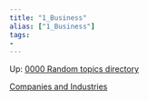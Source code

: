 ```yaml
---
title: "1_Business"
alias: ["1_Business"]
tags:
- 
---
```


Up: [0000 Random topics directory](notes/0000%20Random%20topics%20directory.md)

[Companies and Industries](notes/Companies%20and%20Industries.md)




